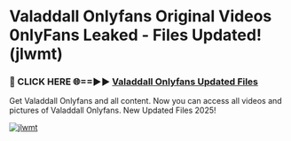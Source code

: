 # Valaddall Onlyfans Original Videos 0nlyFans Leaked - Files Updated! (jlwmt)

<h3>🔴 CLICK HERE 🌐==►► <a href="https://tinyurl.com/ehrbuxhb" rel="nofollow">Valaddall Onlyfans Updated Files</a></h3>

Get Valaddall Onlyfans and all content. Now you can access all videos and pictures of Valaddall Onlyfans. New Updated Files 2025!

[![jlwmt](https://i.imgur.com/lVYEuWS.gif)](https://tinyurl.com/ehrbuxhb)
